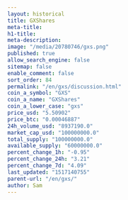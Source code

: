 ```yaml
---
layout: historical
title: GXShares
meta-title: 
h1-title: 
meta-description: 
image: "/media/20780746/gxs.png"
published: true
allow_search_engine: false
sitemap: false
enable_comment: false
sort_order: 84
permalink: "/en/gxs/discussion.html"
coin_a_symbol: "GXS"
coin_a_name: "GXShares"
coin_a_lower_case: "gxs"
price_usd: "5.50902"
price_btc: "0.00046887"
24h_volume_usd: "8937190.0"
market_cap_usd: "100000000.0"
total_supply: "100000000.0"
available_supply: "60000000.0"
percent_change_1h: "-0.95"
percent_change_24h: "3.21"
percent_change_7d: "4.09"
last_updated: "1517140755"
parent-url: "/en/gxs/"
author: Sam
---
```


